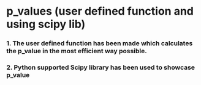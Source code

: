 # p_values (user defined function and using scipy lib)
### 1. The user defined function has been made which calculates the p_value in the most efficient way possible.
### 2. Python supported Scipy library has been used to showcase p_value
